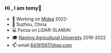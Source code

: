 ###  Hi , I am tomy👋
- 🤖 Working on [Midea](https://www.midea.com/)  2022-
- 📍 Suzhou, China
- 💻 Focus on LiDAR-SLAM/AI
- 🎓 [Nanjing Agricultural University](http://www.njau.edu.cn/) 2016-2022
- 📫 email 641915617@qq.com

